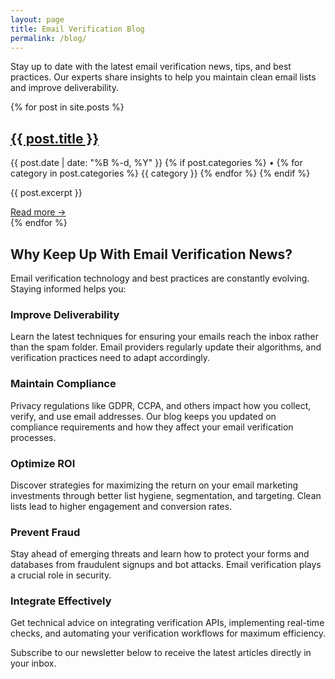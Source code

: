 ```yaml
---
layout: page
title: Email Verification Blog
permalink: /blog/
---
```


<div class="max-w-4xl mx-auto mb-10">
  <div class="bg-white p-6 rounded-lg shadow-sm mb-8">
    <p class="text-lg text-gray-600">
      Stay up to date with the latest email verification news, tips, and best practices. Our experts share insights to help you maintain clean email lists and improve deliverability.
    </p>
  </div>

  <div class="space-y-8">
    {% for post in site.posts %}
      <article class="bg-white p-6 rounded-lg shadow-sm hover:shadow-md transition-shadow">
        <h2 class="text-2xl font-bold text-gray-900 mb-2">
          <a href="{{ post.url | relative_url }}" class="hover:text-blue-600">{{ post.title }}</a>
        </h2>
        <div class="text-sm text-gray-500 mb-3">
          <time datetime="{{ post.date | date_to_xmlschema }}">
            {{ post.date | date: "%B %-d, %Y" }}
          </time>
          {% if post.categories %}
          <span class="mx-1">•</span>
          <span>
            {% for category in post.categories %}
              <span class="inline-block bg-blue-100 text-blue-800 text-xs px-2 py-1 rounded-full mr-1 mb-1">{{ category }}</span>
            {% endfor %}
          </span>
          {% endif %}
        </div>
        <p class="text-gray-600 mb-4">{{ post.excerpt }}</p>
        <a href="{{ post.url | relative_url }}" class="text-blue-600 hover:text-blue-800 font-medium">Read more →</a>
      </article>
    {% endfor %}
  </div>
</div>

## Why Keep Up With Email Verification News?

Email verification technology and best practices are constantly evolving. Staying informed helps you:

### Improve Deliverability

Learn the latest techniques for ensuring your emails reach the inbox rather than the spam folder. Email providers regularly update their algorithms, and verification practices need to adapt accordingly.

### Maintain Compliance

Privacy regulations like GDPR, CCPA, and others impact how you collect, verify, and use email addresses. Our blog keeps you updated on compliance requirements and how they affect your email verification processes.

### Optimize ROI

Discover strategies for maximizing the return on your email marketing investments through better list hygiene, segmentation, and targeting. Clean lists lead to higher engagement and conversion rates.

### Prevent Fraud

Stay ahead of emerging threats and learn how to protect your forms and databases from fraudulent signups and bot attacks. Email verification plays a crucial role in security.

### Integrate Effectively

Get technical advice on integrating verification APIs, implementing real-time checks, and automating your verification workflows for maximum efficiency.

Subscribe to our newsletter below to receive the latest articles directly in your inbox.